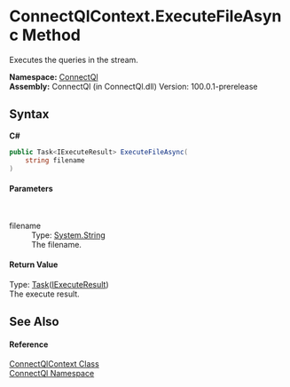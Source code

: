 # ConnectQlContext.ExecuteFileAsync Method 
 

Executes the queries in the stream.

**Namespace:**&nbsp;<a href="N_ConnectQl">ConnectQl</a><br />**Assembly:**&nbsp;ConnectQl (in ConnectQl.dll) Version: 100.0.1-prerelease

## Syntax

**C#**<br />
``` C#
public Task<IExecuteResult> ExecuteFileAsync(
	string filename
)
```


#### Parameters
&nbsp;<dl><dt>filename</dt><dd>Type: <a href="http://msdn2.microsoft.com/en-us/library/s1wwdcbf" target="_blank">System.String</a><br />The filename.</dd></dl>

#### Return Value
Type: <a href="http://msdn2.microsoft.com/en-us/library/dd321424" target="_blank">Task</a>(<a href="T_ConnectQl_Results_IExecuteResult">IExecuteResult</a>)<br />The execute result.

## See Also


#### Reference
<a href="T_ConnectQl_ConnectQlContext">ConnectQlContext Class</a><br /><a href="N_ConnectQl">ConnectQl Namespace</a><br />